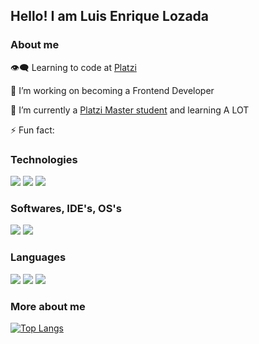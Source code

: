 ## Hello! I am Luis Enrique Lozada

### About me

👁️‍🗨️ Learning to code at [Platzi](https://platzi.com/)

🔭 I’m working on becoming a Frontend Developer

🌱 I’m currently a [Platzi Master student](https://platzi.com/master/) and learning A LOT

⚡ Fun fact: 

### Technologies

<img src="https://img.shields.io/badge/-HTML-red"> <img src="https://img.shields.io/badge/-CSS-blue"> <img src="https://img.shields.io/badge/-JavaScript-yellow"> 

### Softwares, IDE's, OS's

<img src="https://img.shields.io/badge/-VSCode-blue"> <img src="https://img.shields.io/badge/-Figma-orange"> 

### Languages

<img src="https://img.shields.io/badge/-Spanish-success"> <img src="https://img.shields.io/badge/-English-success"> <img src="https://img.shields.io/badge/-Portuguese-yellow"> 

### More about me



[![Top Langs](https://github-readme-stats.vercel.app/api/top-langs/?username=elsargentpepper&layout=compact)](https://github.com/anuraghazra/github-readme-stats)
<!--
**elsargentpepper/elsargentpepper** is a ✨ _special_ ✨ repository because its `README.md` (this file) appears on your GitHub profile.

Here are some ideas to get you started:

- 🔭 I’m currently working on ...
- 🌱 I’m currently learning ...
- 👯 I’m looking to collaborate on ...
- 🤔 I’m looking for help with ...
- 💬 Ask me about ...
- 📫 How to reach me: ...
- 😄 Pronouns: ...
- ⚡ Fun fact: ...

[![GitHub stats](https://github-readme-stats.vercel.app/api?username=elsargentpepper&count_private=true&show_icons=true&theme=nord)](https://github.com/anuraghazra/github-readme-stats)
-->
